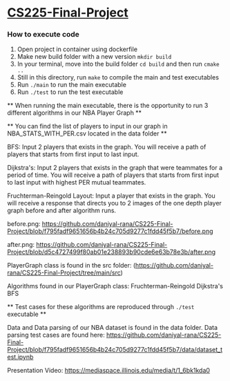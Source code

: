 
# <ins align = "center"> CS225-Final-Project </ins>
### How to execute code
1. Open project in container using dockerfile
2. Make new build folder with a new version ```mkdir build```
3. In your terminal, move into the build folder ```cd build``` and then run ```cmake ..```
4. Still in this directory, run ```make``` to compile the main and test executables
5. Run ```./main``` to run the main executable
6. Run ```./test``` to run the test executable 

** When running the main executable, there is the opportunity to run 3 different algorithms in our NBA Player Graph **

** You can find the list of players to input in our graph in NBA_STATS_WITH_PER.csv located in the data folder **

BFS:
Input 2 players that exists in the graph.
You will receive a path of players that starts from first input to last input.

Dijkstra's:
Input 2 players that exists in the graph that were teammates for a period of time.
You will receive a path of players that starts from first input to last input with highest PER mutual teammates.

Fruchterman-Reingold Layout:
Input a player that exists in the graph.
You will receive a response that directs you to 2 images of the one depth player graph before and after algorithm runs.

before.png: https://github.com/daniyal-rana/CS225-Final-Project/blob/f795fadf9651656b4b24c705d9277c1fdd45f5b7/before.png

after.png:	https://github.com/daniyal-rana/CS225-Final-Project/blob/d5c4727499f80ab01e238893b90cde6e63b78e3b/after.png

PlayerGraph class is found in the src folder:
(https://github.com/daniyal-rana/CS225-Final-Project/tree/main/src)

Algorithms found in our PlayerGraph class:
Fruchterman-Reingold
Dijkstra's
BFS

** Test cases for these algorithms are reproduced through ```./test``` executable **

Data and Data parsing of our NBA dataset is found in the data folder.
Data parsing test cases are found here:
https://github.com/daniyal-rana/CS225-Final-Project/blob/f795fadf9651656b4b24c705d9277c1fdd45f5b7/data/dataset_test.ipynb

Presentation Video: https://mediaspace.illinois.edu/media/t/1_6bk1kda0
